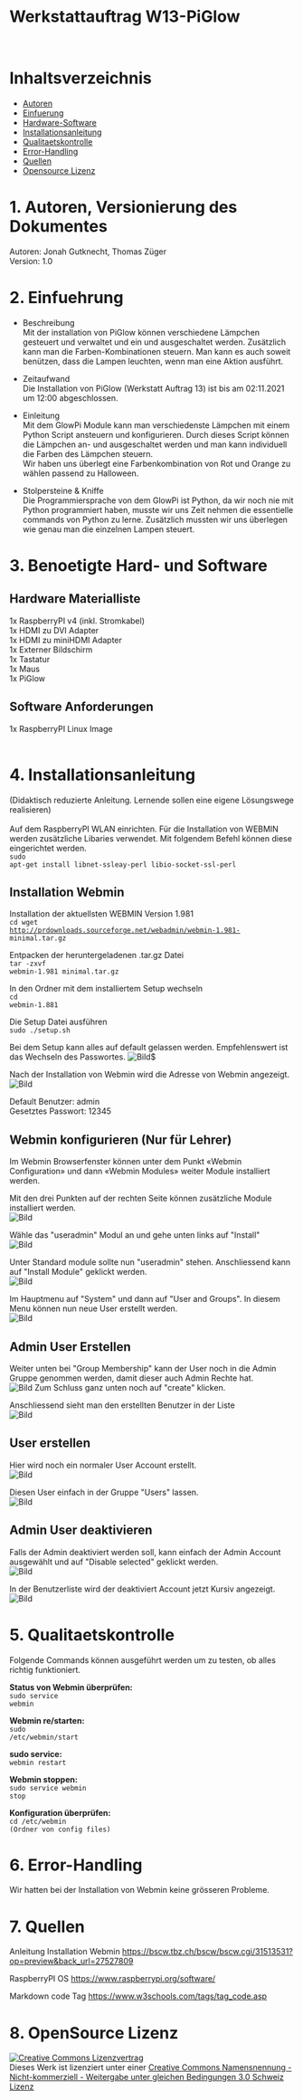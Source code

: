 
# Werkstattauftrag W13-PiGlow
<br>

# Inhaltsverzeichnis
 - [Autoren](#1-autoren-versionierung-des-dokumentes)
 - [Einfuerung](#2-einfuehrung)
 - [Hardware-Software](#3-benoetigte-hard--und-software)
 - [Installationsanleitung](#4-installationsanleitung)
 - [Qualitaetskontrolle](#5-qualitaetskontrolle)
 - [Error-Handling](#6-error-handling)
 - [Quellen](#7-quellen)
 - [Opensource Lizenz](#8-opensource-lizenz)





# 1. Autoren, Versionierung des Dokumentes
Autoren: Jonah Gutknecht, Thomas Züger<br>
Version: 1.0
<br>



# 2. Einfuehrung 

   - Beschreibung <br> Mit der installation von PiGlow können verschiedene Lämpchen gesteuert und verwaltet und ein und ausgeschaltet werden. Zusätzlich kann man die Farben-Kombinationen steuern. Man kann es auch soweit benützen, dass die Lampen leuchten, wenn man eine Aktion ausführt. <br>
  
   - Zeitaufwand <br> Die Installation von PiGlow (Werkstatt Auftrag 13) ist bis am 02:11.2021 um 12:00 abgeschlossen.<br>
  
  - Einleitung <br>
  Mit dem GlowPi Module kann man verschiedenste Lämpchen mit einem Python Script ansteuern und konfigurieren. Durch dieses Script können die Lämpchen an- und ausgeschaltet werden und man kann individuell die Farben des Lämpchen steuern. <br>
  Wir haben uns überlegt eine Farbenkombination von Rot und Orange zu wählen passend zu Halloween. 


   - Stolpersteine & Kniffe<br> Die Programmiersprache von dem GlowPi ist Python, da wir noch nie mit Python programmiert haben, musste wir uns Zeit nehmen die essentielle commands von Python zu lerne. Zusätzlich mussten wir uns überlegen wie genau man die einzelnen Lampen steuert.<br>

# 3. Benoetigte Hard- und Software
  ## Hardware Materialliste<br>
  1x RaspberryPI v4 (inkl. Stromkabel)<br>
  1x HDMI zu DVI Adapter<br>
  1x HDMI zu miniHDMI Adapter<br>
  1x Externer Bildschirm<br>
  1x Tastatur<br>
  1x Maus<br>
  1x PiGlow<br>

  ## Software Anforderungen<br>
1x RaspberryPI Linux Image<br>
<br>


# 4. Installationsanleitung
 (Didaktisch reduzierte Anleitung. Lernende sollen eine eigene Lösungswege realisieren)<br>
 <br>
 Auf dem RaspberryPI WLAN einrichten.
 Für die Installation von WEBMIN werden zusätzliche Libaries verwendet. Mit folgendem Befehl können diese eingerichtet werden.<br>
 <code>sudo apt-get install libnet-ssleay-perl libio-socket-ssl-perl</code>

## Installation Webmin<br>
Installation der aktuellsten WEBMIN Version 1.981<br>
<code>cd wget http://prdownloads.sourceforge.net/webadmin/webmin-1.981-
minimal.tar.gz</code>

Entpacken der heruntergeladenen .tar.gz Datei<br>
<code>tar -zxvf webmin-1.981 minimal.tar.gz</code>

In den Ordner mit dem installiertem Setup wechseln<br>
<code>cd webmin-1.881</code>

Die Setup Datei ausführen<br>
<code>sudo ./setup.sh</code>

Bei dem Setup kann alles auf default gelassen werden. Empfehlenswert ist das Wechseln des Passwortes. 
![Bild](/Bilder/change_password.png)$


Nach der Installation von Webmin wird die Adresse von Webmin angezeigt. 
![Bild](/Bilder/webmin_installation_finished.png)

Default Benutzer: admin<br>
Gesetztes Passwort: 12345

## Webmin konfigurieren (Nur für Lehrer)<br>

Im Webmin Browserfenster können unter dem Punkt «Webmin
Configuration» und dann «Webmin Modules» weiter Module installiert werden.

Mit den drei Punkten auf der rechten Seite können zusätzliche Module installiert werden.<br>
![Bild](/Bilder/webmin_additionally_modules.png)

Wähle das "useradmin" Modul an und gehe unten links auf "Install"<br>
![Bild](/Bilder/install_useradmin.png)

Unter Standard module sollte nun "useradmin" stehen. Anschliessend kann auf "Install Module" geklickt werden.<br>
![Bild](/Bilder/install_module.png)

Im Hauptmenu auf "System" und dann auf "User and Groups". In diesem Menu können nun neue User erstellt werden.<br>
![Bild](/Bilder/create_user.png)

## Admin User Erstellen<br>

Weiter unten bei "Group Membership" kann der User noch in die Admin Gruppe genommen werden, damit dieser auch Admin Rechte hat.<br>
![Bild](/Bilder/group_membership.png)
Zum Schluss ganz unten noch auf "create" klicken.

Anschliessend sieht man den erstellten Benutzer in der Liste<br>
![Bild](/Bilder/created_user.png)

## User erstellen<br>

Hier wird noch ein normaler User Account erstellt.<br>
![Bild](/Bilder/create_user_account.png)

Diesen User einfach in der Gruppe "Users" lassen.<br>
![Bild](/Bilder/group_membership2.png)

## Admin User deaktivieren<br>
Falls der Admin deaktiviert werden soll, kann einfach der Admin Account ausgewählt und auf "Disable selected" geklickt werden.<br>
![Bild](/Bilder/admin_user_deactivate.png)

In der Benutzerliste wird der deaktiviert Account jetzt Kursiv angezeigt.<br>
![Bild](/Bilder/disabled.png)



# 5. Qualitaetskontrolle
Folgende Commands können ausgeführt werden um zu testen, ob alles richtig funktioniert.

**Status von Webmin überprüfen:**<br>
<code>sudo service webmin </code>   

**Webmin re/starten:**<br>
<code>sudo /etc/webmin/start</code>

**sudo service:**<br>
<code>webmin restart</code>

**Webmin stoppen:**<br>
<code>sudo service webmin stop</code>

**Konfiguration überprüfen:**<br>
<code>cd /etc/webmin (Ordner von config files)</code>


# 6. Error-Handling 

Wir hatten bei der Installation von Webmin keine grösseren Probleme.


# 7. Quellen
Anleitung Installation Webmin
https://bscw.tbz.ch/bscw/bscw.cgi/31513531?op=preview&back_url=27527809

RaspberryPI OS
https://www.raspberrypi.org/software/

Markdown code Tag
https://www.w3schools.com/tags/tag_code.asp

# 8. OpenSource Lizenz

<a rel="license" href="http://creativecommons.org/licenses/by-nc-sa/3.0/ch/"><img alt="Creative Commons Lizenzvertrag" style="border-width:0" src="https://i.creativecommons.org/l/by-nc-sa/3.0/ch/88x31.png" /></a><br />Dieses Werk ist lizenziert unter einer <a rel="license" href="http://creativecommons.org/licenses/by-nc-sa/3.0/ch/">Creative Commons Namensnennung - Nicht-kommerziell - Weitergabe unter gleichen Bedingungen 3.0 Schweiz Lizenz</a>

 